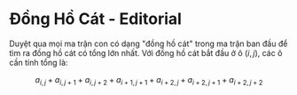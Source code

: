 # Đồng Hồ Cát - Editorial

Duyệt qua mọi ma trận con có dạng "đồng hồ cát" trong ma trận ban đầu để tìm ra đồng hồ cát có tổng lớn nhất. Với đồng hồ cát bắt đầu ở ô $(i, j),$ các ô cần tính tổng là: 

$$a_{i, j} + a_{i, j + 1} + a_{i, j + 2} + a_{i + 1, j + 1} + a_{i + 2, j} + a_{i + 2, j + 1} + a_{i + 2, j + 2}$$

